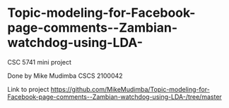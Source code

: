 # Topic-modeling-for-Facebook-page-comments--Zambian-watchdog-using-LDA-

CSC 5741 mini project

Done by Mike Mudimba CSCS 2100042

Link to project
https://github.com/MikeMudimba/Topic-modeling-for-Facebook-page-comments--Zambian-watchdog-using-LDA-/tree/master

